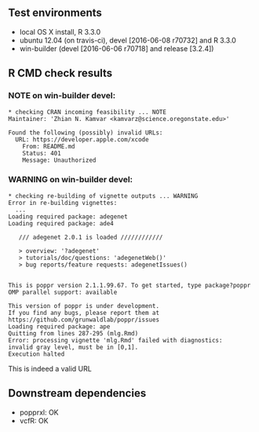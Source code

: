 ## Test environments

* local OS X install, R 3.3.0
* ubuntu 12.04 (on travis-ci), devel [2016-06-08 r70732] and R 3.3.0
* win-builder (devel [2016-06-06 r70718] and release [3.2.4])

## R CMD check results

### NOTE on win-builder devel:

```
* checking CRAN incoming feasibility ... NOTE
Maintainer: 'Zhian N. Kamvar <kamvarz@science.oregonstate.edu>'

Found the following (possibly) invalid URLs:
  URL: https://developer.apple.com/xcode
    From: README.md
    Status: 401
    Message: Unauthorized
```

### WARNING on win-builder devel:

```
* checking re-building of vignette outputs ... WARNING
Error in re-building vignettes:
  ...
Loading required package: adegenet
Loading required package: ade4

   /// adegenet 2.0.1 is loaded ////////////

   > overview: '?adegenet'
   > tutorials/doc/questions: 'adegenetWeb()' 
   > bug reports/feature requests: adegenetIssues()


This is poppr version 2.1.1.99.67. To get started, type package?poppr
OMP parallel support: available

This version of poppr is under development.
If you find any bugs, please report them at https://github.com/grunwaldlab/poppr/issues
Loading required package: ape
Quitting from lines 287-295 (mlg.Rmd) 
Error: processing vignette 'mlg.Rmd' failed with diagnostics:
invalid gray level, must be in [0,1].
Execution halted
```

This is indeed a valid URL

## Downstream dependencies

- popprxl: OK
- vcfR: OK
